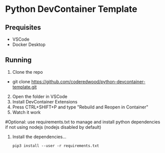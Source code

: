 # Python DevContainer Template

## Prequisites

- VSCode
- Docker Desktop

## Running

1. Clone the repo

- git clone https://github.com/coderedwood/python-devcontainer-template.git

2. Open the folder in VSCode
3. Install DevContainer Extensions
4. Press CTRL+SHIFT+P and type "Rebuild and Reopen in Container"
5. Watch it work

#Optional: use requirements.txt to manage and install python dependencies if not using nodejs (nodejs disabled by default)

1. Install the dependencies...
   ```
   pip3 install --user -r requirements.txt
   ```
